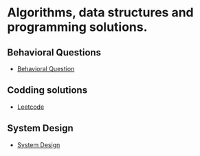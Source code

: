 # Algorithms, data structures and programming solutions.

## Behavioral Questions

* [Behavioral Question](https://github.com/CrazySquirrel/Outtalent/tree/master/Behavioral%20Question/README.md)

## Codding solutions

* [Leetcode](https://github.com/CrazySquirrel/Outtalent/tree/master/Leetcode/README.md)

## System Design

* [System Design](https://github.com/CrazySquirrel/Outtalent/tree/master/System%20Design/README.md)